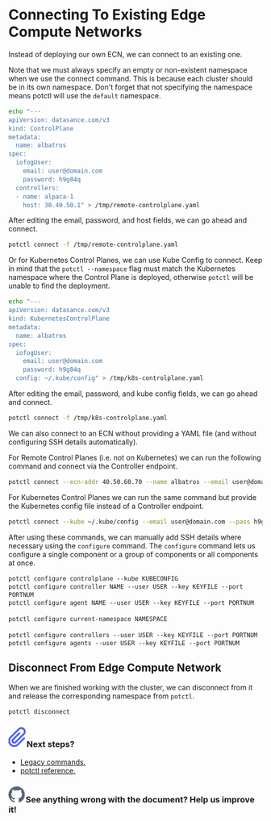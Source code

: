 # Connecting To Existing Edge Compute Networks

Instead of deploying our own ECN, we can connect to an existing one.

Note that we must always specify an empty or non-existent namespace when we use the connect command. This is because each cluster should be in its own namespace. Don't forget that not specifying the namespace means potctl will use the `default` namespace.

```bash
echo "---
apiVersion: datasance.com/v3
kind: ControlPlane
metadata:
  name: albatros
spec:
  iofogUser:
    email: user@domain.com
    password: h9g84q
  controllers:
  - name: alpaca-1
    host: 30.40.50.1" > /tmp/remote-controlplane.yaml
```

After editing the email, password, and host fields, we can go ahead and connect.

```bash
potctl connect -f /tmp/remote-controlplane.yaml
```

Or for Kubernetes Control Planes, we can use Kube Config to connect. Keep in mind that the `potctl --namespace` flag must match the Kubernetes namespace where the Control Plane is deployed, otherwise `potctl` will be unable to find the deployment.

```bash
echo "---
apiVersion: datasance.com/v3
kind: KubernetesControlPlane
metadata:
  name: albatros
spec:
  iofogUser:
    email: user@domain.com
    password: h9g84q
  config: ~/.kube/config" > /tmp/k8s-controlplane.yaml
```

After editing the email, password, and kube config fields, we can go ahead and connect.

```bash
potctl connect -f /tmp/k8s-controlplane.yaml
```

We can also connect to an ECN without providing a YAML file (and without configuring SSH details automatically).

For Remote Control Planes (i.e. not on Kubernetes) we can run the following command and connect via the Controller endpoint.

```bash
potctl connect --ecn-addr 40.50.60.70 --name albatros --email user@domain.com --pass h9g84q
```

For Kubernetes Control Planes we can run the same command but provide the Kubernetes config file instead of a Controller endpoint.

```bash
potctl connect --kube ~/.kube/config --email user@domain.com --pass h9g84q
```

After using these commands, we can manually add SSH details where necessary using the `configure` command. The `configure` command lets us configure a single component or a group of components or all components at once.

```plain
potctl configure controlplane --kube KUBECONFIG
potctl configure controller NAME --user USER --key KEYFILE --port PORTNUM
potctl configure agent NAME --user USER --key KEYFILE --port PORTNUM

potctl configure current-namespace NAMESPACE

potctl configure controllers --user USER --key KEYFILE --port PORTNUM
potctl configure agents --user USER --key KEYFILE --port PORTNUM
```

## Disconnect From Edge Compute Network

When we are finished working with the cluster, we can disconnect from it and release the corresponding namespace from `potctl`.

```bash
potctl disconnect
```

<aside class="notifications note">
  <h3><img src="/static/images/icos/ico-note.svg" alt=""/>Next steps?</h3>
  <ul>
    <li><a href="../potctl/legacy">Legacy commands.</a></li>
    <li><a href="../reference-potctl/reference-kinds">potctl reference.</a></li>
  </ul>
</aside>

<aside class="notifications contribute">
  <h3><img src="/static/images/icos/ico-github.svg" alt=""/>See anything wrong with the document? Help us improve it!</h3>
  <a href="https://github.com/eclipse-iofog/iofog.org/edit/develop/content/docs/3.0/potctl/connect-disconnect.md"
    target="_blank">
    
  </a>
</aside>
